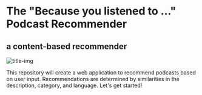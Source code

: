 # The "Because you listened to ..." Podcast Recommender

## a content-based recommender

![title-img](sale_16307_primary_image_wide_9d65e3727a5b232c139fc7a76342993a.jpg)

This repository will create a web application to recommend podcasts based on user input. Recommendations are determined by similarities in the description, category, and language. Let's get started!